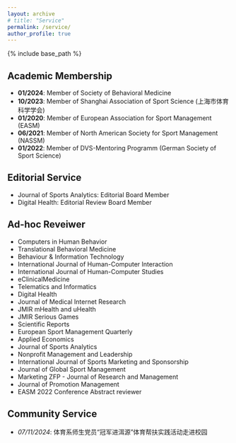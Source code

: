 ```yaml
---
layout: archive
# title: "Service"
permalink: /service/
author_profile: true
---
```

{% include base_path %}


## Academic Membership
* <b>01/2024</b>: Member of Society of Behavioral Medicine
* <b>10/2023</b>: Member of Shanghai Association of Sport Science (上海市体育科学学会)
*  <b>01/2020</b>: Member of European Association for Sport Management (EASM)
* <b>06/2021</b>: Member of North American Society for Sport Management (NASSM)
* <b>01/2022</b>: Member of DVS-Mentoring Programm (German Society of Sport Science)

## Editorial Service
* Journal of Sports Analytics: Editorial Board Member
* Digital Health: Editorial Review Board Member

## Ad-hoc Reveiwer
* Computers in Human Behavior
* Translational Behavioral Medicine
* Behaviour & Information Technology
* International Journal of Human-Computer Interaction
* International Journal of Human-Computer Studies
* eClinicalMedicine
* Telematics and Informatics
* Digital Health
* Journal of Medical Internet Research
* JMIR mHealth and uHealth
* JMIR Serious Games
* Scientific Reports
* European Sport Management Quarterly
* Applied Economics
* Journal of Sports Analytics
* Nonprofit Management and Leadership
* International Journal of Sports Marketing and Sponsorship
* Journal of Global Sport Management
* Marketing ZFP - Journal of Research and Management
* Journal of Promotion Management
* EASM 2022 Conference Abstract reviewer

## Community Service
* _07/11/2024_: 体育系师生党员“冠军进洱源”体育帮扶实践活动走进校园
